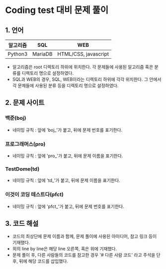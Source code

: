 # Coding test 대비 문제 풀이

## 1. 언어
|알고리즘|SQL|WEB|
|------|---|---|
|Python3|MariaDB|HTML/CSS, javascript| 
* 알고리즘은 root 디렉토리 하위에 위치한다. 각 문제들에 사용된 알고리즘 혹은 분류를 디렉토리 명으로 설정하였다.
* SQL과 WEB의 경우, SQL, WEB이라는 디렉토리 하위에 각각 위치한다. 그 안에서 각 문제들에 사용된 분류 등을 디렉토리 명으로 설정하였다.

## 2. 문제 사이트
### 백준(boj)
* 네이밍 규칙 : 앞에 'boj_'가 붙고, 뒤에 문제 번호를 표기한다.
  
### 프로그래머스(pro)
* 네이밍 규칙 : 앞에 'pro_'가 붙고, 뒤에 문제 이름을 표기한다.

### TestDome(td)
* 네이밍 규칙 : 앞에 'td_'가 붙고, 뒤에 문제 이름을 표기한다.

### 이것이 코딩 테스트다(pfct)
* 네이밍 규칙 : 앞에 'pfct_'가 붙고, 뒤에 문제 번호를 표기한다.

## 3. 코드 해설
* 코드의 최상단에 문제 이름과 함께, 문제 풀이에 사용된 아이디어, 참고 링크 등이 기재했다.
* 외의 line by line은 해당 line 오른쪽, 혹은 위에 기재했다.
* 문제 풀이 후, 다른 사람들의 코드를 참고한 경우 '# 다른 사람 코드' 라고 주석을 단 후, 뒤에 해당 코드를 삽입했다.